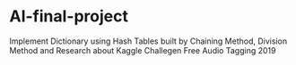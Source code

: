 # AI-final-project
 Implement Dictionary using Hash Tables built by Chaining Method, Division Method and Research about Kaggle Challegen Free Audio Tagging 2019
